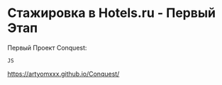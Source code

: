 # Стажировка в Hotels.ru - Первый Этап

Первый Проект Conquest:

`JS`

https://artyomxxx.github.io/Conquest/